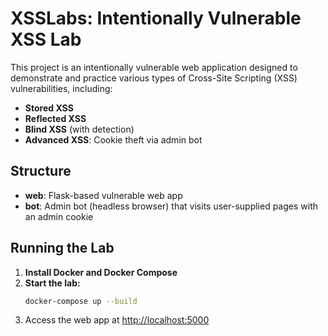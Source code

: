 # XSSLabs: Intentionally Vulnerable XSS Lab

This project is an intentionally vulnerable web application designed to demonstrate and practice various types of Cross-Site Scripting (XSS) vulnerabilities, including:

- **Stored XSS**
- **Reflected XSS**
- **Blind XSS** (with detection)
- **Advanced XSS**: Cookie theft via admin bot

## Structure
- **web**: Flask-based vulnerable web app
- **bot**: Admin bot (headless browser) that visits user-supplied pages with an admin cookie

## Running the Lab

1. **Install Docker and Docker Compose**
2. **Start the lab:**
   ```sh
   docker-compose up --build
   ```
3. Access the web app at [http://localhost:5000](http://localhost:5000)

